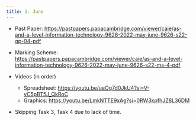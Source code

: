 ```yaml
---
title: 2. June
---
```


- Past Paper: https://pastpapers.papacambridge.com/viewer/caie/as-and-a-level-information-technology-9626-2022-may-june-9626-s22-qp-04-pdf
- Marking Scheme: https://pastpapers.papacambridge.com/viewer/caie/as-and-a-level-information-technology-9626-2022-may-june-9626-s22-ms-4-pdf
- Videos (in order)
    - Spreadsheet: https://youtu.be/ueOq7d0JkU4?si=V-vC5pBT5J_QkRoC
    - Graphics: https://youtu.be/LmkNTTE9xAg?si=0RW3kpfhJZ8L36DM

- Skipping Task 3, Task 4 due to lack of time.
